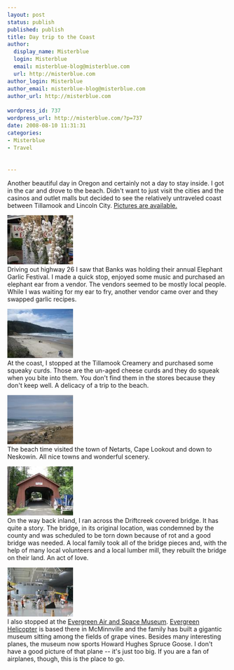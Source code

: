 ```yaml
---
layout: post
status: publish
published: publish
title: Day trip to the Coast
author:
  display_name: Misterblue
  login: Misterblue
  email: misterblue-blog@misterblue.com
  url: http://misterblue.com
author_login: Misterblue
author_email: misterblue-blog@misterblue.com
author_url: http://misterblue.com

wordpress_id: 737
wordpress_url: http://misterblue.com/?p=737
date: 2008-08-10 11:31:31
categories:
- Misterblue
- Travel


---
```

Another beautiful day in Oregon and certainly not a day to stay inside. I got in the car and drove to the beach. Didn't want to just visit the cities and the casinos and outlet malls but decided to see the relatively untraveled coast between Tillamook and Lincoln City. <a href="http://pics.misterblue.com/v/20080810-BeachTrip/">Pictures are available.</a>
<p>
<div class="g2image_float_left"><a href="/images/oldimages/IMG_4219.jpg"><img src="/images/oldimages/thumb/IMG_4219.jpg" class="oldImageThumb"/></a></div>Driving out highway 26 I saw that Banks was holding their annual Elephant Garlic Festival. I made a quick stop, enjoyed some music and purchased an elephant ear from a vendor. The vendors seemed to be mostly local people. While I was waiting for my ear to fry, another vendor came over and they swapped garlic recipes.
</p>
<p>
<div class="g2image_float_right"><a href="/images/oldimages/IMG_4236.jpg"><img src="/images/oldimages/thumb/IMG_4236.jpg" class="oldImageThumb"/></a></div>At the coast, I stopped at the Tillamook Creamery and purchased some squeaky curds. Those are the un-aged cheese curds and they do squeak when you bite into them. You don't find them in the stores because they don't keep well. A delicacy of a trip to the beach.
</p>
<p>
<div class="g2image_float_left"><a href="/images/oldimages/IMG_4278.jpg"><img src="/images/oldimages/thumb/IMG_4278.jpg" class="oldImageThumb"/></a></div>The beach time visited the town of Netarts, Cape Lookout and down to Neskowin. All nice towns and wonderful scenery.
</p>
<p>
<div class="g2image_float_right"><a href="/images/oldimages/IMG_4293.jpg"><img src="/images/oldimages/thumb/IMG_4293.jpg" class="oldImageThumb"/></a></div>On the way back inland, I ran across the Driftcreek covered bridge. It has quite a story. The bridge, in its original location, was condemned by the county and was scheduled to be torn down because of rot and a good bridge was needed. A local family took all of the bridge pieces and, with the help of many local volunteers and a local lumber mill, they rebuilt the bridge on their land. An act of love.
</p>
<p>
<div class="g2image_float_left"><a href="/images/oldimages/IMG_4309.jpg"><img src="/images/oldimages/thumb/IMG_4309.jpg" class="oldImageThumb"/></a></div>I also stopped at the <a href="http://www.sprucegoose.org/">Evergreen Air and Space Museum</a>. <a href="http://www.evergreenaviation.com/">Evergreen Helicopter</a> is based there in McMinnville and  the family has built a gigantic museum sitting among the fields of grape vines. Besides many interesting planes, the museum now sports Howard Hughes Spruce Goose. I don't have a good picture of that plane -- it's just too big. If you are a fan of airplanes, though, this is the place to go.
</p>
